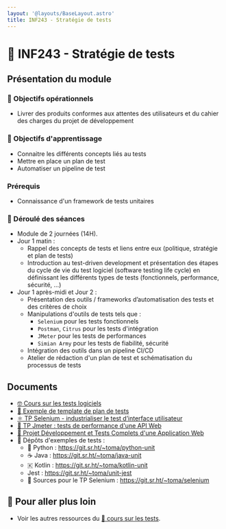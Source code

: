 ```yaml
---
layout: '@layouts/BaseLayout.astro'
title: INF243 - Stratégie de tests
---
```


# 🧪 INF243 - Stratégie de tests

## Présentation du module

### 🎯 Objectifs opérationnels

- Livrer des produits conformes aux attentes des utilisateurs et du cahier des charges du projet de développement

### 🎯 Objectifs d'apprentissage

- Connaitre les différents concepts liés au tests
- Mettre en place un plan de test
- Automatiser un pipeline de test

### Prérequis

- Connaissance d'un framework de tests unitaires

### 📅 Déroulé des séances

- Module de 2 journées (14H).
- Jour 1 matin :
  - Rappel des concepts de tests et liens entre eux (politique, stratégie et plan de tests)
  - Introduction au test-driven development et présentation des étapes du cycle de vie du test logiciel (software testing life cycle) en définissant les différents types de tests (fonctionnels, performance, sécurité, …)
- Jour 1 après-midi et Jour 2 :
  - Présentation des outils / frameworks d’automatisation des tests et des critères de choix
  - Manipulations d'outils de tests tels que :
    - `Selenium` pour les tests fonctionnels
    - `Postman`, `Citrus` pour les tests d'intégration
    - `JMeter` pour les tests de performances
    - `Simian Army` pour les tests de fiabilité, sécurité
  - Intégration des outils dans un pipeline CI/CD
  - Atelier de rédaction d'un plan de test et schématisation du processus de tests

## Documents

- [🤓 Cours sur les tests logiciels](tests/cours)
- [📖 Exemple de template de plan de tests](/cours/tests/methodo/exemple-template-plan-tests)
- [⚛️ TP Selenium - industrialiser le test d’interface utilisateur](/cours/tests/selenium/tp-selenium)
- [🐇 TP Jmeter : tests de performance d'une API Web](/cours/tests/jmeter/tp-jmeter-api)
- [📌 Projet Développement et Tests Complets d'une Application Web](tests/projet)
-  Dépôts d'exemples de tests :
  - 󰌠 Python : <https://git.sr.ht/~toma/python-unit>
  - ☕ Java : <https://git.sr.ht/~toma/java-unit>
  - 🇰 Kotlin : <https://git.sr.ht/~toma/kotlin-unit>
  - Jest : <https://git.sr.ht/~toma/unit-jest>
  -   Sources pour le TP Selenium : <https://git.sr.ht/~toma/selenium>

## 🔗 Pour aller plus loin

- Voir les autres ressources du [🧪 cours sur les tests](/cours/tests).

